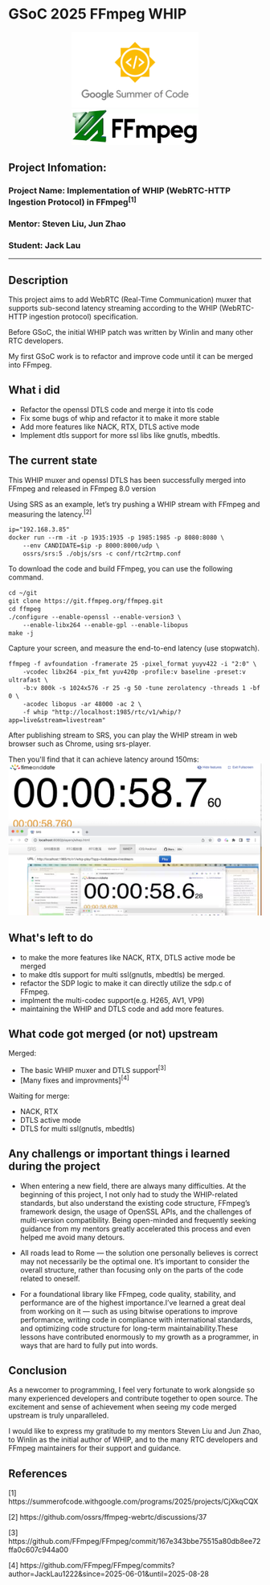 # GSoC 2025 FFmpeg WHIP

<div align='center' display='flex'>
    <img src="./gsoc.png" style="width: 50%; height: auto;">
</div>

<div align='center' display='flex'>
    <img src="./ffmpeg.png" style="width: 50%; height: auto;">
</div>

## Project Infomation:

### Project Name: Implementation of WHIP (WebRTC-HTTP Ingestion Protocol) in FFmpeg<sup>[1]</sup>

### Mentor: Steven Liu, Jun Zhao

### Student: Jack Lau

---

## Description

This project aims to add WebRTC (Real-Time Communication) muxer that supports sub-second latency streaming according to the WHIP (WebRTC-HTTP ingestion protocol) specification.

Before GSoC, the initial WHIP patch was written by Winlin and many other RTC developers.

My first GSoC work is to refactor and improve code until it can be merged into FFmpeg.

## What i did

- Refactor the openssl DTLS code and merge it into tls code
- Fix some bugs of whip and refactor it to make it more stable
- Add more features like NACK, RTX, DTLS active mode
- Implement dtls support for more ssl libs like gnutls, mbedtls.

## The current state

This WHIP muxer and openssl DTLS has been successfully merged into FFmpeg and released in FFmpeg 8.0 version

Using SRS as an example, let’s try pushing a WHIP stream with FFmpeg and measuring the latency.<sup>[2]</sup>
```shell
ip="192.168.3.85"
docker run --rm -it -p 1935:1935 -p 1985:1985 -p 8080:8080 \
    --env CANDIDATE=$ip -p 8000:8000/udp \
    ossrs/srs:5 ./objs/srs -c conf/rtc2rtmp.conf
```
To download the code and build FFmpeg, you can use the following command.
```shell
cd ~/git
git clone https://git.ffmpeg.org/ffmpeg.git
cd ffmpeg
./configure --enable-openssl --enable-version3 \
    --enable-libx264 --enable-gpl --enable-libopus
make -j
```
Capture your screen, and measure the end-to-end latency (use stopwatch).
```shell
ffmpeg -f avfoundation -framerate 25 -pixel_format yuyv422 -i "2:0" \
    -vcodec libx264 -pix_fmt yuv420p -profile:v baseline -preset:v ultrafast \
    -b:v 800k -s 1024x576 -r 25 -g 50 -tune zerolatency -threads 1 -bf 0 \
    -acodec libopus -ar 48000 -ac 2 \
    -f whip "http://localhost:1985/rtc/v1/whip/?app=live&stream=livestream"
```
After publishing stream to SRS, you can play the WHIP stream in web browser such as Chrome, using srs-player.

Then you'll find that it can achieve latency around 150ms:
![latency](./latency.png)

## What's left to do

- to make the more features like NACK, RTX, DTLS active mode be merged
- to make dtls support for multi ssl(gnutls, mbedtls) be merged.
- refactor the SDP logic to make it can directly utilize the sdp.c of FFmpeg.
- implment the multi-codec support(e.g. H265, AV1, VP9)
- maintaining the WHIP and DTLS code and add more features.

## What code got merged (or not) upstream

Merged:

- The basic WHIP muxer and DTLS support<sup>[3]</sup>
- [Many fixes and improvments]<sup>[4]</sup>

Waiting for merge:
- NACK, RTX
- DTLS active mode
- DTLS for multi ssl(gnutls, mbedtls)

## Any challengs or important things i learned during the project

- When entering a new field, there are always many difficulties. At the beginning of this project, I not only had to study the WHIP-related standards, but also understand the existing code structure, FFmpeg’s framework design, the usage of OpenSSL APIs, and the challenges of multi-version compatibility. Being open-minded and frequently seeking guidance from my mentors greatly accelerated this process and even helped me avoid many detours.

- All roads lead to Rome — the solution one personally believes is correct may not necessarily be the optimal one. It’s important to consider the overall structure, rather than focusing only on the parts of the code related to oneself.

- For a foundational library like FFmpeg, code quality, stability, and performance are of the highest importance.I’ve learned a great deal from working on it — such as using bitwise operations to improve performance, writing code in compliance with international standards, and optimizing code structure for long-term maintainability.These lessons have contributed enormously to my growth as a programmer, in ways that are hard to fully put into words.

## Conclusion

As a newcomer to programming, I feel very fortunate to work alongside so many experienced developers and contribute together to open source. The excitement and sense of achievement when seeing my code merged upstream is truly unparalleled.

I would like to express my gratitude to my mentors Steven Liu and Jun Zhao, to Winlin as the initial author of WHIP, and to the many RTC developers and FFmpeg maintainers for their support and guidance.


<div class="references">
    <h2>References</h2>
    <p>[1] https://summerofcode.withgoogle.com/programs/2025/projects/CjXkqCQX</p>
    <p>[2] https://github.com/ossrs/ffmpeg-webrtc/discussions/37</p>
    <p>[3] https://github.com/FFmpeg/FFmpeg/commit/167e343bbe75515a80db8ee72ffa0c607c944a00</p>
    <p>[4] https://github.com/FFmpeg/FFmpeg/commits?author=JackLau1222&since=2025-06-01&until=2025-08-28</p>
</div>
